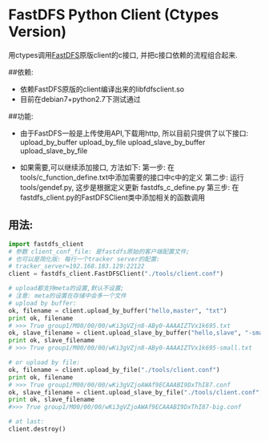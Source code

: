 FastDFS Python Client (Ctypes Version)
======
用ctypes调用[FastDFS](https://github.com/happyfish100/fastdfs.git)原版client的c接口, 并把c接口依赖的流程组合起来.

##依赖:
* 依赖FastDFS原版的client编译出来的libfdfsclient.so
* 目前在debian7+python2.7下测试通过
	
##功能:
* 由于FastDFS一般是上传使用API,下载用http, 所以目前只提供了以下接口:
		upload_by_buffer
		upload_by_file
		upload_slave_by_buffer
		upload_slave_by_file

* 如果需要,可以继续添加接口, 方法如下:
		第一步: 在tools/c_function_define.txt中添加需要的接口中c中的定义
		第二步: 运行tools/gendef.py, 这步是根据定义更新 fastdfs_c_define.py
		第三步: 在fastdfs_client.py的FastDFSClient类中添加相关的函数调用
	
## 用法:
```python
import fastdfs_client
# 参数 client_conf_file: 是fastdfs原始的客户端配置文件;
# 也可以是简化版: 每行一个tracker server的配置:
# tracker_server=192.168.183.129:22122
client = fastdfs_client.FastDFSClient("./tools/client.conf")

# upload都支持meta的设置,默认不设置;
# 注意: meta的设置在存储中会多一个文件
# upload by buffer:
ok, filename = client.upload_by_buffer("hello,master", "txt")
print ok, filename
# >>> True group1/M00/00/00/wKi3gVZjn8-ABy0-AAAAIZTVx1k695.txt
ok, slave_filename = client.upload_slave_by_buffer("hello,slave", "-small", filename)
print ok, slave_filename
# >>> True group1/M00/00/00/wKi3gVZjn8-ABy0-AAAAIZTVx1k695-small.txt

# or upload by file:
ok, filename = client.upload_by_file("./tools/client.conf")
print ok, filename
# >>> True group1/M00/00/00/wKi3gVZjoAWAf9ECAAABI9DxThI87.conf
ok, slave_filename = client.upload_slave_by_file("./tools/client.conf", "-big", filename)
print ok, slave_filename
#>>> True group1/M00/00/00/wKi3gVZjoAWAf9ECAAABI9DxThI87-big.conf

# at last:
client.destroy()
```

